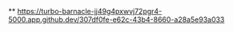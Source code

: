  ** https://turbo-barnacle-jj49g4pxwvj72pgr4-5000.app.github.dev/307df0fe-e62c-43b4-8660-a28a5e93a033
